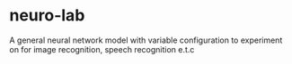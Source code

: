 # neuro-lab
A general neural network model with variable configuration to experiment on for image recognition, speech recognition  e.t.c
